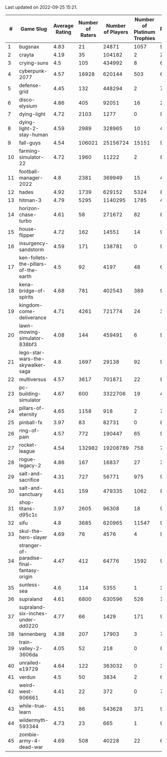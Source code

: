 Last updated on 2022-09-25 15:21.


|#|Game Slug|Average Rating|Number of Raters|Number of Players|Number of Platinum Trophies|Max Rarity (%)|
|---|---|---|---|---|---|---|
|1|bugsnax|4.83|21|24871|1057|97|
|2|crayta|4.19|35|104182|2|22|
|3|crying-suns|4.5|105|434992|8|65|
|4|cyberpunk-2077|4.57|16928|620144|503|60|
|5|defense-grid|4.45|132|448294|2|79|
|6|disco-elysium|4.86|405|92051|16|28|
|7|dying-light|4.72|2103|1277|0|98|
|8|dying-light-2-stay-human|4.59|2989|328965|10|49|
|9|fall-guys|4.54|106021|25156724|15151|90|
|10|farming-simulator-22|4.72|1960|11222|2|87|
|11|football-manager-2022|4.8|2381|369949|15|47|
|12|hades|4.92|1739|629152|5324|89|
|13|hitman-3|4.79|5295|1140295|1785|48|
|14|horizon-chase-turbo|4.61|58|271672|82|83|
|15|house-flipper|4.72|162|14551|14|93|
|16|insurgency-sandstorm|4.59|171|138781|0|9|
|17|ken-follets-the-pillars-of-the-earth|4.5|92|4197|48|60|
|18|kena-bridge-of-spirits|4.68|781|402543|389|94|
|19|kingdom-come-deliverance|4.71|4261|721774|24|30|
|20|lawn-mowing-simulator-838bf3|4.08|144|459491|6|92|
|21|lego-star-wars-the-skywalker-saga|4.8|1697|29138|92|98|
|22|multiversus|4.57|3617|701871|22|82|
|23|pc-building-simulator|4.67|600|3322706|19|47|
|24|pillars-of-eternity|4.65|1158|918|2|79|
|25|pinball-fx|3.97|83|82731|0|86|
|26|ring-of-pain|4.57|772|190447|65|97|
|27|rocket-league|4.54|132982|19208789|758|74|
|28|rogue-legacy-2|4.86|167|16837|27|36|
|29|salt-and-sacrifice|4.31|727|56771|975|91|
|30|salt-and-sanctuary|4.61|159|479335|1062|83|
|31|shop-titans-d95c1c|3.97|2605|96308|18|98|
|32|sifu|4.8|3685|620965|11547|96|
|33|skul-the-hero-slayer|4.69|76|4576|4|96|
|34|stranger-of-paradise-final-fantasy-origin|4.47|412|64776|1592|98|
|35|sunless-sea|4.6|114|5355|1|38|
|36|supraland|4.61|6800|630596|526|100|
|37|supraland-six-inches-under-dd0220|4.77|66|1429|171|99|
|38|tannenberg|4.38|207|17903|3|72|
|39|train-valley-2-3606da|4.05|52|218|0|89|
|40|unrailed-e19729|4.64|122|363032|0|39|
|41|verdun|4.5|50|3834|2|62|
|42|weird-west-906661|4.41|22|372|0|73|
|43|while-true-learn|4.51|86|543628|371|93|
|44|wildermyth-593344|4.73|23|665|1|91|
|45|zombie-army-4-dead-war|4.69|508|40228|22|66|
